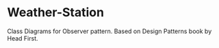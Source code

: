 Weather-Station
===============

Class Diagrams for Observer pattern. Based on Design Patterns book by Head First.
